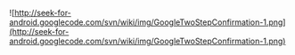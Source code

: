 ![http://seek-for-android.googlecode.com/svn/wiki/img/GoogleTwoStepConfirmation-1.png](http://seek-for-android.googlecode.com/svn/wiki/img/GoogleTwoStepConfirmation-1.png)